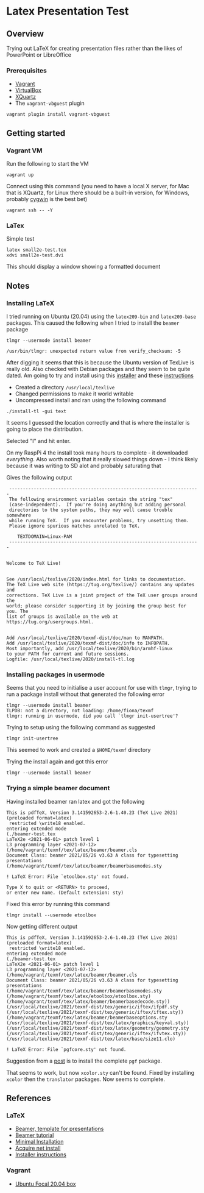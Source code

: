 # Latex Presentation Test

## Overview

Trying out LaTeX for creating presentation files rather than the likes of PowerPoint or LibreOffice


### Prerequisites 

* [Vagrant](https://www.vagrantup.com)
* [VirtualBox](https://www.virtualbox.org)
* [XQuartz](https://www.xquartz.org) 
* The `vagrant-vbguest` plugin

```
vagrant plugin install vagrant-vbguest
```


## Getting started

### Vagrant VM

Run the following to start the VM

```
vagrant up
```

Connect using this command (you need to have a local X server, for Mac that is 
XQuartz, for Linux there should be a built-in version, for Windows, probably 
[cygwin](https://www.cygwin.com) is the best bet)

```
vagrant ssh -- -Y
```


### LaTex

Simple test

```
latex small2e-test.tex
xdvi small2e-test.dvi
```

This should display a window showing a formatted document





## Notes

### Installing LaTeX

I tried running on Ubuntu (20.04) using the `latex209-bin` and `latex209-base` packages.  This caused 
the following when I tried to install the `beamer` package

```
tlmgr --usermode install beamer

/usr/bin/tlmgr: unexpected return value from verify_checksum: -5
```

After digging it seems that this is because the Ubuntu version of TexLive is really old.  Also 
checked with Debian packages and they seem to be quite dated.  Am going to try and install 
using this [installer](https://www.tug.org/texlive/acquire-netinstall.html) and these 
[instructions](https://www.tug.org/texlive/quickinstall.html)

* Created a directory `/usr/local/texlive`
* Changed permissions to make it world writable
* Uncompressed install and ran using the following command

```
./install-tl -gui text
```

It seems I guessed the location correctly and that is where the installer is going to place the distribution.

Selected "I" and hit enter.

On my RaspPi 4 the install took many hours to complete - it downloaded *everything*.  Also worth noting that 
it really slowed things down - I think likely because it was writing to SD alot and probably saturating that

Gives the following output

```
 ----------------------------------------------------------------------
 The following environment variables contain the string "tex"
 (case-independent).  If you're doing anything but adding personal
 directories to the system paths, they may well cause trouble somewhere
 while running TeX.  If you encounter problems, try unsetting them.
 Please ignore spurious matches unrelated to TeX.

    TEXTDOMAIN=Linux-PAM
 ----------------------------------------------------------------------


Welcome to TeX Live!


See /usr/local/texlive/2020/index.html for links to documentation.
The TeX Live web site (https://tug.org/texlive/) contains any updates and
corrections. TeX Live is a joint project of the TeX user groups around the
world; please consider supporting it by joining the group best for you. The
list of groups is available on the web at https://tug.org/usergroups.html.


Add /usr/local/texlive/2020/texmf-dist/doc/man to MANPATH.
Add /usr/local/texlive/2020/texmf-dist/doc/info to INFOPATH.
Most importantly, add /usr/local/texlive/2020/bin/armhf-linux
to your PATH for current and future sessions.
Logfile: /usr/local/texlive/2020/install-tl.log
```



### Installing packages in usermode

Seems that you need to initialise a user account for use with `tlmgr`, trying to run a package install without 
that generated the following error

```
tlmgr --usermode install beamer
TLPDB: not a directory, not loading: /home/fiona/texmf
tlmgr: running in usermode, did you call `tlmgr init-usertree'?
```

Trying to setup using the following command as suggested

```
tlmgr init-usertree
```

This seemed to work and created a `$HOME/texmf` directory

Trying the install again and got this error

```
tlmgr --usermode install beamer
```


### Trying a simple beamer document

Having installed beamer ran latex and got the following

```
This is pdfTeX, Version 3.141592653-2.6-1.40.23 (TeX Live 2021) (preloaded format=latex)
 restricted \write18 enabled.
entering extended mode
(./beamer-test.tex
LaTeX2e <2021-06-01> patch level 1
L3 programming layer <2021-07-12>
(/home/vagrant/texmf/tex/latex/beamer/beamer.cls
Document Class: beamer 2021/05/26 v3.63 A class for typesetting presentations
(/home/vagrant/texmf/tex/latex/beamer/beamerbasemodes.sty

! LaTeX Error: File `etoolbox.sty' not found.

Type X to quit or <RETURN> to proceed,
or enter new name. (Default extension: sty)
```

Fixed this error by running this command

```
tlmgr install --usermode etoolbox
```

Now getting different output

```
This is pdfTeX, Version 3.141592653-2.6-1.40.23 (TeX Live 2021) (preloaded format=latex)
 restricted \write18 enabled.
entering extended mode
(./beamer-test.tex
LaTeX2e <2021-06-01> patch level 1
L3 programming layer <2021-07-12>
(/home/vagrant/texmf/tex/latex/beamer/beamer.cls
Document Class: beamer 2021/05/26 v3.63 A class for typesetting presentations
(/home/vagrant/texmf/tex/latex/beamer/beamerbasemodes.sty
(/home/vagrant/texmf/tex/latex/etoolbox/etoolbox.sty)
(/home/vagrant/texmf/tex/latex/beamer/beamerbasedecode.sty))
(/usr/local/texlive/2021/texmf-dist/tex/generic/iftex/ifpdf.sty
(/usr/local/texlive/2021/texmf-dist/tex/generic/iftex/iftex.sty))
(/home/vagrant/texmf/tex/latex/beamer/beamerbaseoptions.sty
(/usr/local/texlive/2021/texmf-dist/tex/latex/graphics/keyval.sty))
(/usr/local/texlive/2021/texmf-dist/tex/latex/geometry/geometry.sty
(/usr/local/texlive/2021/texmf-dist/tex/generic/iftex/ifvtex.sty))
(/usr/local/texlive/2021/texmf-dist/tex/latex/base/size11.clo)

! LaTeX Error: File `pgfcore.sty' not found.
```

Suggestion from a [post](https://tex.stackexchange.com/questions/19334/installing-pgfcore-sty) is to install the complete `pgf` package.

That seems to work, but now `xcolor.sty` can't be found.  Fixed by installing
`xcolor` then the `translator` packages.  Now seems to complete.









## References

### LaTeX

* [Beamer, template for presentations](https://ctan.org/pkg/beamer?lang=en)
* [Beamer tutorial](https://www.overleaf.com/learn/latex/Beamer_Presentations:_A_Tutorial_for_Beginners_(Part_1)%E2%80%94Getting_Started)
* [Minimal Installation](https://tex.stackexchange.com/questions/397174/minimal-texlive-installation)
* [Acquire net install](https://www.tug.org/texlive/acquire-netinstall.html)
* [Installer instructions](https://www.tug.org/texlive/doc/texlive-en/texlive-en.html)


### Vagrant

* [Ubuntu Focal 20.04 box](https://app.vagrantup.com/ubuntu/boxes/focal64)




